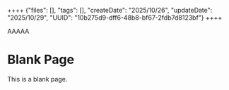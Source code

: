 ++++
{"files": [], "tags": [], "createDate": "2025/10/26", "updateDate": "2025/10/29", "UUID": "10b275d9-dff6-48b8-bf67-2fdb7d8123bf"}
++++

AAAAA

# Blank Page
This is a blank page.
